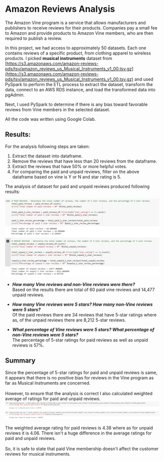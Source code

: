 # Amazon Reviews Analysis
The Amazon Vine program is a service that allows manufacturers and publishers to receive reviews for their products. Companies pay a small fee to Amazon and provide products to Amazon Vine members, who are then required to publish a review.

In this project, we had access to approximately 50 datasets. Each one contains reviews of a specific product, from clothing apparel to wireless products. I picked **musical instruments** dataset from [https://s3.amazonaws.com/amazon-reviews-pds/tsv/amazon_reviews_us_Musical_Instruments_v1_00.tsv.gz](https://s3.amazonaws.com/amazon-reviews-pds/tsv/amazon_reviews_us_Musical_Instruments_v1_00.tsv.gz) and used PySpark to perform the ETL process to extract the dataset, transform the data, connect to an AWS RDS instance, and load the transformed data into pgAdmin. 

Next, I used PySpark to determine if there is any bias toward favorable reviews from Vine members in the selected dataset. 

All the code was written using Google Colab.

## Results: 

For the analysis following steps are taken:
1. Extract the dataset into dataframe.
2. Remove the reviews that have less than 20 reviews from the dataframe.
3. Extract the reviews that have 50% or more helpful votes.
4. For comparing the paid and unpaid reviews, filter on the above dataframe based on vine is Y or N and star rating is 5.

The analysis of dataset for paid and unpaid reviews produced following results:

![](5_star_rating.png)

- ***How many Vine reviews and non-Vine reviews were there?***
  <br>Based on the results there are total of 60 paid vine reviews and 14,477 unpaid reviews.


- ***How many Vine reviews were 5 stars? How many non-Vine reviews were 5 stars?***
    <br>Of the paid reviews there are 34 reviews that have 5-star ratings where as, of the unpaid reviews there are 8,212 5-star reviews.

- ***What percentage of Vine reviews were 5 stars? What percentage of non-Vine reviews were 5 stars?***
  <br> The percentage of 5-star ratings for paid reviews as well as unpaid reviews is 57%. 


## Summary
Since the percentage of 5-star ratings for paid and unpaid reviews is same, it appears that there is no positive bias for reviews in the Vine program as far as Musical Instruments are concerned.
<br><br>
However, to ensure that the analysis is correct I also calculated weighted average of ratings for paid and unpaid reviews. <br>
![](avg_star_ratings.png)
<br><br>
The weighted average rating for paid reviews is 4.38 where as for unpaid reviews it is 4.06. There isn't a huge difference in the average ratings for paid and unpaid reviews. 
<br><br>
So, it is safe to state that paid Vine membership doesn't affect the customer reviews for musical instruments.
